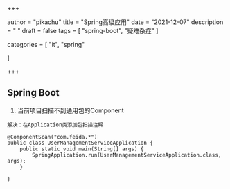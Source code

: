

+++

author = "pikachu"
title = "Spring高级应用"
date = "2021-12-07"
description = " "
draft = false
tags = [
	"spring-boot",
	"疑难杂症"
]

categories = [
    "it", "spring"

]

+++

## 

## Spring Boot

1. 当前项目扫描不到通用包的Component

```
解决：在Application类添加包扫描注解

@ComponentScan("com.feida.*")
public class UserManagementServiceApplication {
    public static void main(String[] args) {
        SpringApplication.run(UserManagementServiceApplication.class, args);
    }

}
```

